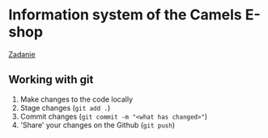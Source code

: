 # Information system of the Camels E-shop

[Zadanie](zadanie.pdf)


## Working with git

1. Make changes to the code locally
2. Stage changes (`git add .`)
3. Commit changes (`git commit -m "<what has changed>"`)
4. 'Share' your changes on the Github (`git push`)

